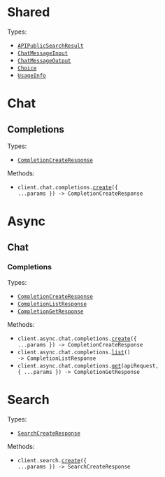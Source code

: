 # Shared

Types:

- <code><a href="./src/resources/shared.ts">APIPublicSearchResult</a></code>
- <code><a href="./src/resources/shared.ts">ChatMessageInput</a></code>
- <code><a href="./src/resources/shared.ts">ChatMessageOutput</a></code>
- <code><a href="./src/resources/shared.ts">Choice</a></code>
- <code><a href="./src/resources/shared.ts">UsageInfo</a></code>

# Chat

## Completions

Types:

- <code><a href="./src/resources/chat/completions.ts">CompletionCreateResponse</a></code>

Methods:

- <code title="post /chat/completions">client.chat.completions.<a href="./src/resources/chat/completions.ts">create</a>({ ...params }) -> CompletionCreateResponse</code>

# Async

## Chat

### Completions

Types:

- <code><a href="./src/resources/async/chat/completions.ts">CompletionCreateResponse</a></code>
- <code><a href="./src/resources/async/chat/completions.ts">CompletionListResponse</a></code>
- <code><a href="./src/resources/async/chat/completions.ts">CompletionGetResponse</a></code>

Methods:

- <code title="post /async/chat/completions">client.async.chat.completions.<a href="./src/resources/async/chat/completions.ts">create</a>({ ...params }) -> CompletionCreateResponse</code>
- <code title="get /async/chat/completions">client.async.chat.completions.<a href="./src/resources/async/chat/completions.ts">list</a>() -> CompletionListResponse</code>
- <code title="get /async/chat/completions/{api_request}">client.async.chat.completions.<a href="./src/resources/async/chat/completions.ts">get</a>(apiRequest, { ...params }) -> CompletionGetResponse</code>

# Search

Types:

- <code><a href="./src/resources/search.ts">SearchCreateResponse</a></code>

Methods:

- <code title="post /search">client.search.<a href="./src/resources/search.ts">create</a>({ ...params }) -> SearchCreateResponse</code>
